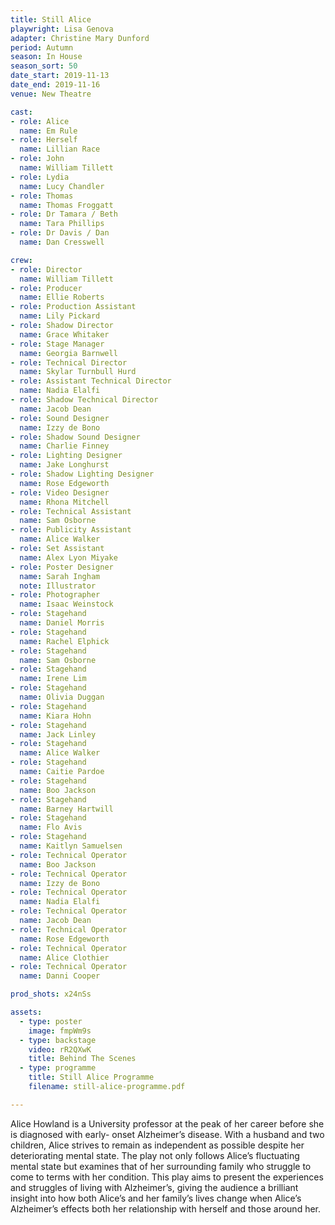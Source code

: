 ```yaml
---
title: Still Alice
playwright: Lisa Genova
adapter: Christine Mary Dunford
period: Autumn
season: In House 
season_sort: 50
date_start: 2019-11-13
date_end: 2019-11-16
venue: New Theatre

cast:
- role: Alice
  name: Em Rule 
- role: Herself 
  name: Lillian Race 
- role: John
  name: William Tillett 
- role: Lydia 
  name: Lucy Chandler
- role: Thomas 
  name: Thomas Froggatt 
- role: Dr Tamara / Beth
  name: Tara Phillips 
- role: Dr Davis / Dan 
  name: Dan Cresswell 

crew: 
- role: Director
  name: William Tillett 
- role: Producer 
  name: Ellie Roberts
- role: Production Assistant 
  name: Lily Pickard 
- role: Shadow Director 
  name: Grace Whitaker 
- role: Stage Manager
  name: Georgia Barnwell
- role: Technical Director
  name: Skylar Turnbull Hurd
- role: Assistant Technical Director
  name: Nadia Elalfi 
- role: Shadow Technical Director
  name: Jacob Dean 
- role: Sound Designer 
  name: Izzy de Bono 
- role: Shadow Sound Designer
  name: Charlie Finney 
- role: Lighting Designer 
  name: Jake Longhurst 
- role: Shadow Lighting Designer
  name: Rose Edgeworth 
- role: Video Designer 
  name: Rhona Mitchell 
- role: Technical Assistant 
  name: Sam Osborne
- role: Publicity Assistant
  name: Alice Walker 
- role: Set Assistant
  name: Alex Lyon Miyake 
- role: Poster Designer 
  name: Sarah Ingham 
  note: Illustrator
- role: Photographer
  name: Isaac Weinstock
- role: Stagehand
  name: Daniel Morris 
- role: Stagehand
  name: Rachel Elphick 
- role: Stagehand
  name: Sam Osborne
- role: Stagehand
  name: Irene Lim
- role: Stagehand
  name: Olivia Duggan
- role: Stagehand
  name: Kiara Hohn
- role: Stagehand
  name: Jack Linley
- role: Stagehand
  name: Alice Walker
- role: Stagehand
  name: Caitie Pardoe
- role: Stagehand
  name: Boo Jackson
- role: Stagehand
  name: Barney Hartwill
- role: Stagehand
  name: Flo Avis
- role: Stagehand
  name: Kaitlyn Samuelsen
- role: Technical Operator 
  name: Boo Jackson 
- role: Technical Operator
  name: Izzy de Bono 
- role: Technical Operator 
  name: Nadia Elalfi 
- role: Technical Operator 
  name: Jacob Dean 
- role: Technical Operator
  name: Rose Edgeworth 
- role: Technical Operator
  name: Alice Clothier
- role: Technical Operator
  name: Danni Cooper 

prod_shots: x24nSs

assets:
  - type: poster
    image: fmpWm9s
  - type: backstage
    video: rR2QXwK
    title: Behind The Scenes
  - type: programme
    title: Still Alice Programme
    filename: still-alice-programme.pdf

---
```


Alice Howland is a University professor at the peak of her career before she is diagnosed with early-
onset Alzheimer’s disease. With a husband and two children, Alice strives to remain as independent as possible despite her deteriorating mental state. The play not only follows Alice’s fluctuating
mental state but examines that of her surrounding family who struggle to come to terms with her
condition. This play aims to present the experiences and struggles of living with Alzheimer’s, giving
the audience a brilliant insight into how both Alice’s and her family’s lives change when Alice’s
Alzheimer’s effects both her relationship with herself and those around her.
